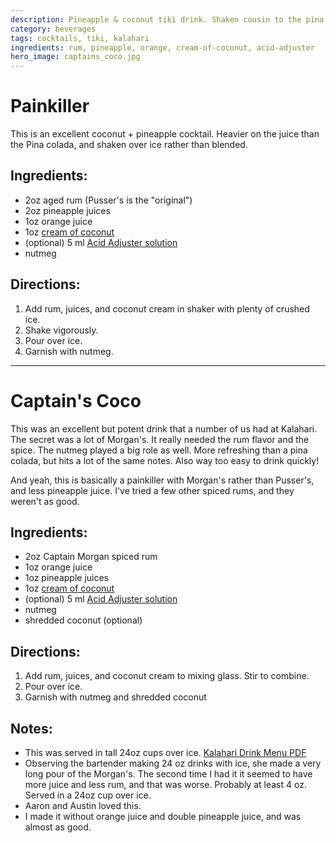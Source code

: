 ```yaml
---
description: Pineapple & coconut tiki drink. Shaken cousin to the pina colada. 
category: beverages
tags: cocktails, tiki, kalahari
ingredients: rum, pineapple, orange, cream-of-coconut, acid-adjuster
hero_image: captains_coco.jpg
---
```


# Painkiller

This is an excellent coconut + pineapple cocktail. Heavier on the juice than the Pina colada, and shaken over ice rather than blended.

## Ingredients:

- 2oz aged rum (Pusser's is the "original")
- 2oz pineapple juices
- 1oz orange juice 
- 1oz [cream of coconut](./Cocktail-Ingredients.html#cream-of-coconut)
- (optional) 5 ml [Acid Adjuster solution](./Cocktail-Ingredients.html#acid-adjuster)
- nutmeg

## Directions:

1. Add rum, juices, and coconut cream in shaker with plenty of crushed ice.
2. Shake vigorously.
3. Pour over ice.
4. Garnish with nutmeg.

* * *

# Captain's Coco 

This was an excellent but potent drink that a number of us had at Kalahari. The secret was a lot of Morgan's. It really needed the rum flavor and the spice. The nutmeg played a big role as well. More refreshing than a pina colada, but hits a lot of the same notes. Also way too easy to drink quickly!

And yeah, this is basically a painkiller with Morgan's rather than Pusser's, and less pineapple juice. I've tried a few other spiced rums, and they weren't as good.

## Ingredients:

- 2oz Captain Morgan spiced rum
- 1oz orange juice 
- 1oz pineapple juices
- 1oz [cream of coconut](./Cocktail-Ingredients.html#cream-of-coconut)
- (optional) 5 ml [Acid Adjuster solution](./Cocktail-Ingredients.html#acid-adjuster)
- nutmeg
- shredded coconut (optional)

## Directions:

1. Add rum, juices, and coconut cream to mixing glass. Stir to combine.
2. Pour over ice.
3. Garnish with nutmeg and shredded coconut

## Notes: 

- This was served in tall 24oz cups over ice. [Kalahari Drink Menu PDF](https://www.kalahariresorts.com/media/lepayhnz/pa-cabana-drink-menu-115x11-050624_.pdf)
- Observing the bartender making 24 oz drinks with ice, she made a very long pour of the Morgan's. The second time I had it it seemed to have more juice and less rum, and that was worse. Probably at least 4 oz. Served in a 24oz cup over ice. 
- Aaron and Austin loved this.
- I made it without orange juice and double pineapple juice, and was almost as good.
